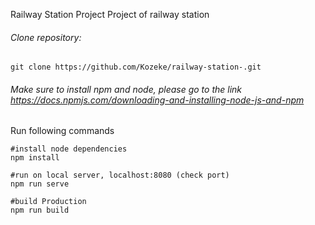 Railway Station Project
Project of railway station
###### Clone repository: 
```
git clone https://github.com/Kozeke/railway-station-.git
```
###### Make sure to install npm and node, please go to the link https://docs.npmjs.com/downloading-and-installing-node-js-and-npm

Run following commands

```
#install node dependencies
npm install

#run on local server, localhost:8080 (check port)
npm run serve

#build Production 
npm run build
```

